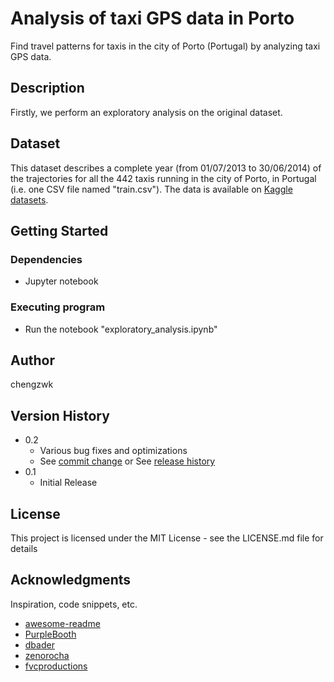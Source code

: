 # Analysis of taxi GPS data in Porto

Find travel patterns for taxis in the city of Porto (Portugal) by analyzing taxi GPS data.

## Description

Firstly, we perform an exploratory analysis on the original dataset.

## Dataset
This dataset describes a complete year (from 01/07/2013 to 30/06/2014) of the trajectories for all the 442 taxis running in the city of Porto, in Portugal 
(i.e. one CSV file named "train.csv"). The data is available on [Kaggle datasets](https://www.kaggle.com/datasets/crailtap/taxi-trajectory/data). 

## Getting Started

### Dependencies

* Jupyter notebook

### Executing program

* Run the notebook "exploratory_analysis.ipynb"

## Author

chengzwk

## Version History

* 0.2
    * Various bug fixes and optimizations
    * See [commit change]() or See [release history]()
* 0.1
    * Initial Release

## License

This project is licensed under the MIT License - see the LICENSE.md file for details

## Acknowledgments

Inspiration, code snippets, etc.
* [awesome-readme](https://github.com/matiassingers/awesome-readme)
* [PurpleBooth](https://gist.github.com/PurpleBooth/109311bb0361f32d87a2)
* [dbader](https://github.com/dbader/readme-template)
* [zenorocha](https://gist.github.com/zenorocha/4526327)
* [fvcproductions](https://gist.github.com/fvcproductions/1bfc2d4aecb01a834b46)
